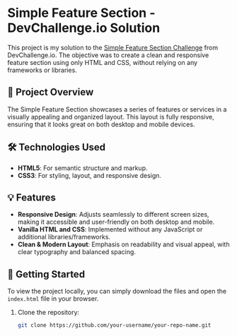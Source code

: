 # Simple Feature Section - DevChallenge.io Solution

This project is my solution to the [Simple Feature Section Challenge](https://devchallenges.io) from DevChallenge.io. The objective was to create a clean and responsive feature section using only HTML and CSS, without relying on any frameworks or libraries.

## 📖 Project Overview

The Simple Feature Section showcases a series of features or services in a visually appealing and organized layout. This layout is fully responsive, ensuring that it looks great on both desktop and mobile devices.

## 🛠️ Technologies Used

- **HTML5**: For semantic structure and markup.
- **CSS3**: For styling, layout, and responsive design.

## 💡 Features

- **Responsive Design**: Adjusts seamlessly to different screen sizes, making it accessible and user-friendly on both desktop and mobile.
- **Vanilla HTML and CSS**: Implemented without any JavaScript or additional libraries/frameworks.
- **Clean & Modern Layout**: Emphasis on readability and visual appeal, with clear typography and balanced spacing.

## 🚀 Getting Started

To view the project locally, you can simply download the files and open the `index.html` file in your browser.

1. Clone the repository:
   ```bash
   git clone https://github.com/your-username/your-repo-name.git
